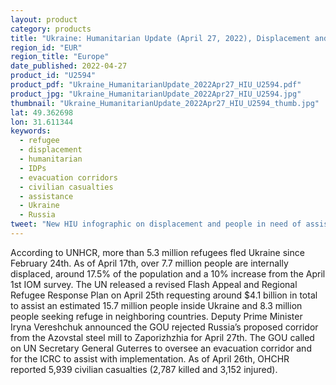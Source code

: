 ```yaml
---
layout: product
category: products
title: "Ukraine: Humanitarian Update (April 27, 2022), Displacement and People in Need of Assistance"
region_id: "EUR" 
region_title: "Europe" 
date_published: 2022-04-27
product_id: "U2594"
product_pdf: "Ukraine_HumanitarianUpdate_2022Apr27_HIU_U2594.pdf"
product_jpg: "Ukraine_HumanitarianUpdate_2022Apr27_HIU_U2594.jpg"
thumbnail: "Ukraine_HumanitarianUpdate_2022Apr27_HIU_U2594_thumb.jpg"
lat: 49.362698
lon: 31.611344
keywords:
  - refugee
  - displacement
  - humanitarian
  - IDPs
  - evacuation corridors
  - civilian casualties
  - assistance
  - Ukraine
  - Russia
tweet: "New HIU infographic on displacement and people in need of assistance in Ukraine."
---
```

According to UNHCR, more than 5.3 million refugees fled Ukraine since February 24th. As of April 17th, over 7.7 million people are internally displaced, around 17.5% of the population and a 10% increase from the April 1st IOM survey. The UN released a revised Flash Appeal and Regional Refugee Response Plan on April 25th requesting around $4.1 billion in total to assist an estimated 15.7 million people inside Ukraine and 8.3 million people seeking refuge in neighboring countries. Deputy Prime Minister Iryna Vereshchuk announced the GOU rejected Russia’s proposed corridor from the Azovstal steel mill to Zaporizhzhia for April 27th. The GOU called on UN Secretary General Guterres to oversee an evacuation corridor and for the ICRC to assist with implementation. As of April 26th, OHCHR reported 5,939 civilian casualties (2,787 killed and 3,152 injured).

